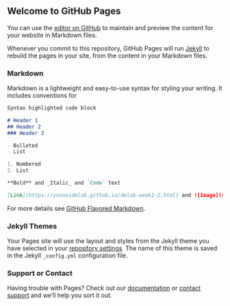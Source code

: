 ## Welcome to GitHub Pages

You can use the [editor on GitHub](https://github.com/yonseidmlab/yonseidmlab.github.io/edit/master/index.md) to maintain and preview the content for your website in Markdown files.

Whenever you commit to this repository, GitHub Pages will run [Jekyll](https://jekyllrb.com/) to rebuild the pages in your site, from the content in your Markdown files.

### Markdown

Markdown is a lightweight and easy-to-use syntax for styling your writing. It includes conventions for

```markdown
Syntax highlighted code block

# Header 1
## Header 2
### Header 3

- Bulleted
- List

1. Numbered
2. List

**Bold** and _Italic_ and `Code` text

[Link](https://yonseidmlab.github.io/dmlab-week1-2.html) and ![Image](src)
```

For more details see [GitHub Flavored Markdown](https://yonseidmlab.github.io/dmlab-week1-2.html).

### Jekyll Themes

Your Pages site will use the layout and styles from the Jekyll theme you have selected in your [repository settings](https://yonseidmlab.github.io/dmlab-week1-2.html). The name of this theme is saved in the Jekyll `_config.yml` configuration file.

### Support or Contact

Having trouble with Pages? Check out our [documentation](https://help.github.com/categories/github-pages-basics/) or [contact support](https://github.com/contact) and we’ll help you sort it out.
